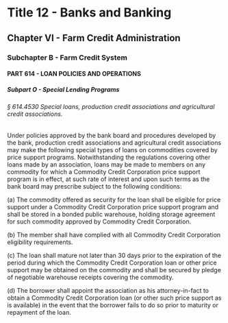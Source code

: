 
# Title 12 - Banks and Banking
## Chapter VI - Farm Credit Administration
### Subchapter B - Farm Credit System
#### PART 614 - LOAN POLICIES AND OPERATIONS
##### Subpart O - Special Lending Programs
###### § 614.4530 Special loans, production credit associations and agricultural credit associations.

Under policies approved by the bank board and procedures developed by the bank, production credit associations and agricultural credit associations may make the following special types of loans on commodities covered by price support programs. Notwithstanding the regulations covering other loans made by an association, loans may be made to members on any commodity for which a Commodity Credit Corporation price support program is in effect, at such rate of interest and upon such terms as the bank board may prescribe subject to the following conditions:

(a) The commodity offered as security for the loan shall be eligible for price support under a Commodity Credit Corporation price support program and shall be stored in a bonded public warehouse, holding storage agreement for such commodity approved by Commodity Credit Corporation.

(b) The member shall have complied with all Commodity Credit Corporation eligibility requirements.

(c) The loan shall mature not later than 30 days prior to the expiration of the period during which the Commodity Credit Corporation loan or other price support may be obtained on the commodity and shall be secured by pledge of negotiable warehouse receipts covering the commodity.

(d) The borrower shall appoint the association as his attorney-in-fact to obtain a Commodity Credit Corporation loan (or other such price support as is available) in the event that the borrower fails to do so prior to maturity or repayment of the loan.
